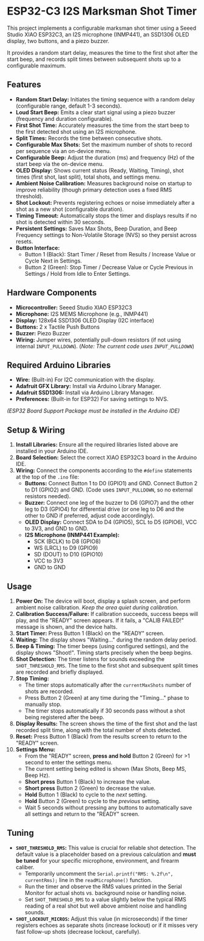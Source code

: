 # ESP32-C3 I2S Marksman Shot Timer

This project implements a configurable marksman shot timer using a Seeed Studio XIAO ESP32C3, an I2S microphone (INMP441), an SSD1306 OLED display, two buttons, and a piezo buzzer.

It provides a random start delay, measures the time to the first shot after the start beep, and records split times between subsequent shots up to a configurable maximum.

## Features

* **Random Start Delay:** Initiates the timing sequence with a random delay (configurable range, default 1-3 seconds).
* **Loud Start Beep:** Emits a clear start signal using a piezo buzzer (frequency and duration configurable).
* **First Shot Time:** Accurately measures the time from the start beep to the first detected shot using an I2S microphone.
* **Split Times:** Records the time between consecutive shots.
* **Configurable Max Shots:** Set the maximum number of shots to record per sequence via an on-device menu.
* **Configurable Beep:** Adjust the duration (ms) and frequency (Hz) of the start beep via the on-device menu.
* **OLED Display:** Shows current status (Ready, Waiting, Timing), shot times (first shot, last split), total shots, and settings menu.
* **Ambient Noise Calibration:** Measures background noise on startup to improve reliability (though primary detection uses a fixed RMS threshold).
* **Shot Lockout:** Prevents registering echoes or noise immediately after a shot as a new shot (configurable duration).
* **Timing Timeout:** Automatically stops the timer and displays results if no shot is detected within 30 seconds.
* **Persistent Settings:** Saves Max Shots, Beep Duration, and Beep Frequency settings to Non-Volatile Storage (NVS) so they persist across resets.
* **Button Interface:**
    * Button 1 (Black): Start Timer / Reset from Results / Increase Value or Cycle Next in Settings.
    * Button 2 (Green): Stop Timer / Decrease Value or Cycle Previous in Settings / Hold from Idle to Enter Settings.

## Hardware Components

* **Microcontroller:** Seeed Studio XIAO ESP32C3
* **Microphone:** I2S MEMS Microphone (e.g., INMP441)
* **Display:** 128x64 SSD1306 OLED Display (I2C interface)
* **Buttons:** 2 x Tactile Push Buttons
* **Buzzer:** Piezo Buzzer
* **Wiring:** Jumper wires, potentially pull-down resistors (if not using internal `INPUT_PULLDOWN`). (*Note: The current code uses `INPUT_PULLDOWN`*)

## Required Arduino Libraries

* **Wire:** (Built-in) For I2C communication with the display.
* **Adafruit GFX Library:** Install via Arduino Library Manager.
* **Adafruit SSD1306:** Install via Arduino Library Manager.
* **Preferences:** (Built-in for ESP32) For saving settings to NVS.

*(ESP32 Board Support Package must be installed in the Arduino IDE)*

## Setup & Wiring

1.  **Install Libraries:** Ensure all the required libraries listed above are installed in your Arduino IDE.
2.  **Board Selection:** Select the correct XIAO ESP32C3 board in the Arduino IDE.
3.  **Wiring:** Connect the components according to the `#define` statements at the top of the `.ino` file:
    * **Buttons:** Connect Button 1 to D0 (GPIO1) and GND. Connect Button 2 to D1 (GPIO2) and GND. (Code uses `INPUT_PULLDOWN`, so no external resistors needed).
    * **Buzzer:** Connect one leg of the buzzer to D6 (GPIO7) and the other leg to D3 (GPIO4) for differential drive (or one leg to D6 and the other to GND if preferred, adjust code accordingly).
    * **OLED Display:** Connect SDA to D4 (GPIO5), SCL to D5 (GPIO6), VCC to 3V3, and GND to GND.
    * **I2S Microphone (INMP441 Example):**
        * SCK (BCLK) to D8 (GPIO8)
        * WS (LRCL) to D9 (GPIO9)
        * SD (DOUT) to D10 (GPIO10)
        * VCC to 3V3
        * GND to GND

## Usage

1.  **Power On:** The device will boot, display a splash screen, and perform ambient noise calibration. *Keep the area quiet during calibration.*
2.  **Calibration Success/Failure:** If calibration succeeds, success beeps will play, and the "READY" screen appears. If it fails, a "CALIB FAILED!" message is shown, and the device halts.
3.  **Start Timer:** Press Button 1 (Black) on the "READY" screen.
4.  **Waiting:** The display shows "Waiting..." during the random delay period.
5.  **Beep & Timing:** The timer beeps (using configured settings), and the display shows "Shoot!". Timing starts precisely when the beep begins.
6.  **Shot Detection:** The timer listens for sounds exceeding the `SHOT_THRESHOLD_RMS`. The time to the first shot and subsequent split times are recorded and briefly displayed.
7.  **Stop Timing:**
    * The timer stops automatically after the `currentMaxShots` number of shots are recorded.
    * Press Button 2 (Green) at any time during the "Timing..." phase to manually stop.
    * The timer stops automatically if 30 seconds pass without a shot being registered after the beep.
8.  **Display Results:** The screen shows the time of the first shot and the last recorded split time, along with the total number of shots detected.
9.  **Reset:** Press Button 1 (Black) from the results screen to return to the "READY" screen.
10. **Settings Menu:**
    * From the "READY" screen, **press and hold** Button 2 (Green) for >1 second to enter the settings menu.
    * The current setting being edited is shown (Max Shots, Beep MS, Beep Hz).
    * **Short press** Button 1 (Black) to increase the value.
    * **Short press** Button 2 (Green) to decrease the value.
    * **Hold** Button 1 (Black) to cycle to the *next* setting.
    * **Hold** Button 2 (Green) to cycle to the *previous* setting.
    * Wait 5 seconds without pressing any buttons to automatically save all settings and return to the "READY" screen.

## Tuning

* **`SHOT_THRESHOLD_RMS`:** This value is crucial for reliable shot detection. The default value is a placeholder based on a previous calculation and **must be tuned** for your specific microphone, environment, and firearm caliber.
    * Temporarily uncomment the `Serial.printf("RMS: %.2f\n", currentRms);` line in the `readMicrophone()` function.
    * Run the timer and observe the RMS values printed in the Serial Monitor for actual shots vs. background noise or handling noise.
    * Set `SHOT_THRESHOLD_RMS` to a value slightly below the typical RMS reading of a real shot but well above ambient noise and handling sounds.
* **`SHOT_LOCKOUT_MICROS`:** Adjust this value (in microseconds) if the timer registers echoes as separate shots (increase lockout) or if it misses very fast follow-up shots (decrease lockout, carefully).

